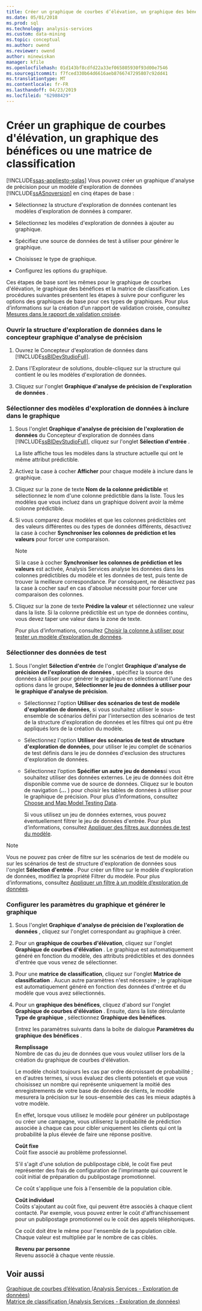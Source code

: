 ```yaml
---
title: Créer un graphique de courbes d’élévation, un graphique des bénéfices ou une matrice de Classification | Microsoft Docs
ms.date: 05/01/2018
ms.prod: sql
ms.technology: analysis-services
ms.custom: data-mining
ms.topic: conceptual
ms.author: owend
ms.reviewer: owend
author: minewiskan
manager: kfile
ms.openlocfilehash: 01d143bf8cdfd22a33ef065805930f93d00e7546
ms.sourcegitcommit: f7fced330b64d6616aeb8766747295807c92dd41
ms.translationtype: MT
ms.contentlocale: fr-FR
ms.lasthandoff: 04/23/2019
ms.locfileid: "62988429"
---
```

# <a name="create-a-lift-chart-profit-chart-or-classification-matrix"></a>Créer un graphique de courbes d'élévation, un graphique des bénéfices ou une matrice de classification
[!INCLUDE[ssas-appliesto-sqlas](../../includes/ssas-appliesto-sqlas.md)]
  Vous pouvez créer un graphique d'analyse de précision pour un modèle d'exploration de données [!INCLUDE[ssASnoversion](../../includes/ssasnoversion-md.md)] en cinq étapes de base :  
  
-   Sélectionnez la structure d'exploration de données contenant les modèles d'exploration de données à comparer.  
  
-   Sélectionnez les modèles d'exploration de données à ajouter au graphique.  
  
-   Spécifiez une source de données de test à utiliser pour générer le graphique.  
  
-   Choisissez le type de graphique.  
  
-   Configurez les options du graphique.  
  
 Ces étapes de base sont les mêmes pour le graphique de courbes d'élévation, le graphique des bénéfices et la matrice de classification. Les procédures suivantes présentent les étapes à suivre pour configurer les options des graphiques de base pour ces types de graphiques. Pour plus d’informations sur la création d’un rapport de validation croisée, consultez [Mesures dans le rapport de validation croisée](../../analysis-services/data-mining/measures-in-the-cross-validation-report.md).  
  
### <a name="open-the-mining-structure-in-the-accuracy-chart-designer"></a>Ouvrir la structure d'exploration de données dans le concepteur graphique d'analyse de précision  
  
1.  Ouvrez le Concepteur d'exploration de données dans [!INCLUDE[ssBIDevStudioFull](../../includes/ssbidevstudiofull-md.md)].  
  
2.  Dans l'Explorateur de solutions, double-cliquez sur la structure qui contient le ou les modèles d'exploration de données.  
  
3.  Cliquez sur l'onglet **Graphique d'analyse de précision de l'exploration de données** .  
  
### <a name="select-mining-models-for-inclusion-in-the-chart"></a>Sélectionner des modèles d'exploration de données à inclure dans le graphique  
  
1.  Sous l'onglet **Graphique d'analyse de précision de l'exploration de données** du Concepteur d'exploration de données dans [!INCLUDE[ssBIDevStudioFull](../../includes/ssbidevstudiofull-md.md)], cliquez sur l'onglet **Sélection d'entrée** .  
  
     La liste affiche tous les modèles dans la structure actuelle qui ont le même attribut prédictible.  
  
2.  Activez la case à cocher **Afficher** pour chaque modèle à inclure dans le graphique.  
  
3.  Cliquez sur la zone de texte **Nom de la colonne prédictible** et sélectionnez le nom d'une colonne prédictible dans la liste. Tous les modèles que vous incluez dans un graphique doivent avoir la même colonne prédictible.  
  
4.  Si vous comparez deux modèles et que les colonnes prédictibles ont des valeurs différentes ou des types de données différents, désactivez la case à cocher **Synchroniser les colonnes de prédiction et les valeurs** pour forcer une comparaison.  
  
    > [!NOTE]  
    >  Si la case à cocher **Synchroniser les colonnes de prédiction et les valeurs** est activée, Analysis Services analyse les données dans les colonnes prédictibles du modèle et les données de test, puis tente de trouver la meilleure correspondance. Par conséquent, ne désactivez pas la case à cocher sauf en cas d'absolue nécessité pour forcer une comparaison des colonnes.  
  
5.  Cliquez sur la zone de texte **Prédire la valeur** et sélectionnez une valeur dans la liste. Si la colonne prédictible est un type de données continu, vous devez taper une valeur dans la zone de texte.  
  
     Pour plus d’informations, consultez [Choisir la colonne à utiliser pour tester un modèle d’exploration de données](../../analysis-services/data-mining/choose-the-column-to-use-for-testing-a-mining-model.md).  
  
### <a name="select-testing-data"></a>Sélectionner des données de test  
  
1.  Sous l'onglet **Sélection d'entrée** de l'onglet **Graphique d'analyse de précision de l'exploration de données** , spécifiez la source des données à utiliser pour générer le graphique en sélectionnant l'une des options dans le groupe, **Sélectionner le jeu de données à utiliser pour le graphique d'analyse de précision**.  
  
    -   Sélectionnez l'option **Utiliser des scénarios de test de modèle d'exploration de données**, si vous souhaitez utiliser le sous-ensemble de scénarios défini par l'intersection des scénarios de test de la structure d'exploration de données et les filtres qui ont pu être appliqués lors de la création du modèle.  
  
    -   Sélectionnez l'option **Utiliser des scénarios de test de structure d'exploration de données**, pour utiliser le jeu complet de scénarios de test définis dans le jeu de données d'exclusion des structures d'exploration de données.  
  
    -   Sélectionnez l’option **Spécifier un autre jeu de données**si vous souhaitez utiliser des données externes.  Le jeu de données doit être disponible comme vue de source de données.   Cliquez sur le bouton de navigation (**...** ) pour choisir les tables de données à utiliser pour le graphique de précision. Pour plus d’informations, consultez [Choose and Map Model Testing Data](../../analysis-services/data-mining/choose-and-map-model-testing-data.md).  
  
         Si vous utilisez un jeu de données externes, vous pouvez éventuellement filtrer le jeu de données d'entrée. Pour plus d’informations, consultez [Appliquer des filtres aux données de test du modèle](../../analysis-services/data-mining/apply-filters-to-model-testing-data.md).  
  
> [!NOTE]  
>  Vous ne pouvez pas créer de filtre sur les scénarios de test de modèle ou sur les scénarios de test de structure d'exploration de données sous l'onglet **Sélection d'entrée** . Pour créer un filtre sur le modèle d'exploration de données, modifiez la propriété Filtrer du modèle. Pour plus d’informations, consultez [Appliquer un filtre à un modèle d’exploration de données](../../analysis-services/data-mining/apply-a-filter-to-a-mining-model.md).  
  
### <a name="configure-chart-settings-and-generate-the-chart"></a>Configurer les paramètres du graphique et générer le graphique  
  
1.  Sous l'onglet **Graphique d'analyse de précision de l'exploration de données** , cliquez sur l'onglet correspondant au graphique à créer.  
  
2.  Pour un **graphique de courbes d'élévation**, cliquez sur l'onglet **Graphique de courbes d'élévation** . Le graphique est automatiquement généré en fonction du modèle, des attributs prédictibles et des données d'entrée que vous venez de sélectionner.  
  
3.  Pour une **matrice de classification**, cliquez sur l'onglet **Matrice de classification** . Aucun autre paramètres n'est nécessaire ; le graphique est automatiquement généré en fonction des données d'entrée et du modèle que vous avez sélectionnés.  
  
4.  Pour un **graphique des bénéfices**, cliquez d'abord sur l'onglet **Graphique de courbes d'élévation** . Ensuite, dans la liste déroulante **Type de graphique** , sélectionnez **Graphique des bénéfices**.  
  
     Entrez les paramètres suivants dans la boîte de dialogue **Paramètres du graphique des bénéfices** .  
  
     **Remplissage**  
     Nombre de cas du jeu de données que vous voulez utiliser lors de la création du graphique de courbes d'élévation.  
  
     Le modèle choisit toujours les cas par ordre décroissant de probabilité ; en d'autres termes, si vous évaluez des clients potentiels et que vous choisissez un nombre qui représente uniquement la moitié des enregistrements de votre base de données de clients, le modèle mesurera la précision sur le sous-ensemble des cas les mieux adaptés à votre modèle.  
  
     En effet, lorsque vous utilisez le modèle pour générer un publipostage ou créer une campagne, vous utiliserez la probabilité de prédiction associée à chaque cas pour cibler uniquement les clients qui ont la probabilité la plus élevée de faire une réponse positive.  
  
     **Coût fixe**  
     Coût fixe associé au problème professionnel.  
  
     S'il s'agit d'une solution de publipostage ciblé, le coût fixe peut représenter des frais de configuration de l'imprimante qui couvrent le coût initial de préparation du publipostage promotionnel.  
  
     Ce coût s'applique une fois à l'ensemble de la population cible.  
  
     **Coût individuel**  
     Coûts s'ajoutant au coût fixe, qui peuvent être associés à chaque client contacté. Par exemple, vous pouvez entrer le coût d'affranchissement pour un publipostage promotionnel ou le coût des appels téléphoniques.  
  
     Ce coût doit être le même pour l'ensemble de la population cible. Chaque valeur est multipliée par le nombre de cas ciblés.  
  
     **Revenu par personne**  
     Revenu associé à chaque vente réussie.  
  
## <a name="see-also"></a>Voir aussi  
 [Graphique de courbes d’élévation &#40;Analysis Services - Exploration de données&#41;](../../analysis-services/data-mining/lift-chart-analysis-services-data-mining.md)   
 [Matrice de classification &#40;Analysis Services - Exploration de données&#41;](../../analysis-services/data-mining/classification-matrix-analysis-services-data-mining.md)  
  
  
